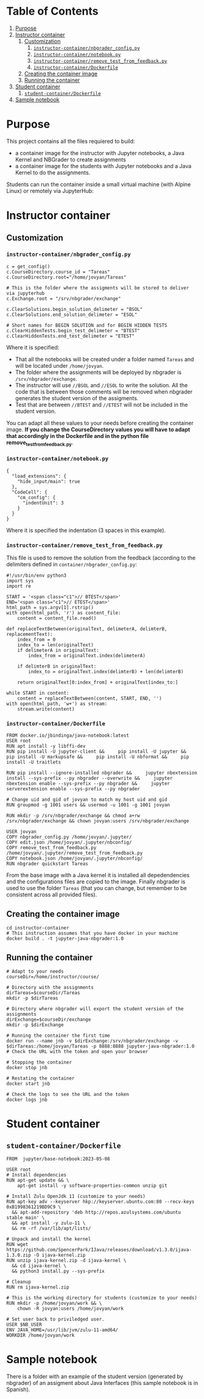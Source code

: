 
# Table of Contents

1.  [Purpose](#org62caa6b)
2.  [Instructor container](#org7e7f99f)
    1.  [Customization](#orgf151814)
        1.  [`instructor-container/nbgrader_config.py`](#orgc93c15a)
        2.  [`instructor-container/notebook.py`](#orgcb48782)
        3.  [`instructor-container/remove_test_from_feedback.py`](#orgab0d55e)
        4.  [`instructor-container/Dockerfile`](#org87fa639)
    2.  [Creating the container image](#org9949d2c)
    3.  [Running the container](#org3759423)
3.  [Student container](#org5ea856c)
    1.  [`student-container/Dockerfile`](#org39883d0)
4.  [Sample notebook](#org6ca7ded)



<a id="org62caa6b"></a>

# Purpose

This project contains all the files requiered to build:

-   a container image for the instructor with Jupyter notebooks, a Java Kernel and NBGrader to create assignments
-   a container image for the students with Jupyter notebooks and a Java Kernel to do the assignments.

Students can run the container inside a small virtual machine (with Alpine Linux) or remotely via JupyterHub:


<a id="org7e7f99f"></a>

# Instructor container


<a id="orgf151814"></a>

## Customization


<a id="orgc93c15a"></a>

### `instructor-container/nbgrader_config.py`

    c = get_config()
    c.CourseDirectory.course_id = "Tareas"
    c.CourseDirectory.root="/home/jovyan/Tareas"
    
    # This is the folder where the assigments will be stored to deliver via jupyterhub
    c.Exchange.root = "/srv/nbgrader/exchange"
    
    c.ClearSolutions.begin_solution_delimeter = "BSOL"
    c.ClearSolutions.end_solution_delimeter = "ESOL"
    
    # Short names for BEGIN SOLUTION and for BEGIN HIDDEN TESTS
    c.ClearHiddenTests.begin_test_delimeter = "BTEST"
    c.ClearHiddenTests.end_test_delimeter = "ETEST"

Where it is specified:

-   That all the notebooks will be created under a folder named `Tareas` and will be located under `/home/jovyan`.
-   The folder where the assignments will be deployed by nbgrader is `/srv/nbgrader/exchange`.
-   The instructor will use `//BSOL` and `//ESOL` to write the solution. All the code that is between those comments will be removed when nbgrader generates the student version of the assigments.
-   Test that are between `//BTEST` and `//ETEST` will not be included in the student version.

You can adapt all these values to your needs before creating the container image. **If you change the CourseDirectory values you will have to adapt that accordingly in the Dockerfile and in the python file remove<sub>test</sub><sub>from</sub><sub>feedback.py</sub>**.


<a id="orgcb48782"></a>

### `instructor-container/notebook.py`

    {
      "load_extensions": {
        "hide_input/main": true
      },
      "CodeCell": {
        "cm_config": {
          "indentUnit": 3
        }
      }
    }

Where it is specified the indentation (3 spaces in this example).


<a id="orgab0d55e"></a>

### `instructor-container/remove_test_from_feedback.py`

This file is used to remove the solution from the feedback (according to the delimiters defined in `container/nbgrader_config.py`:

    #!/usr/bin/env python3
    import sys
    import re
    
    START = '<span class="c1">// BTEST</span>'
    END='<span class="c1">// ETEST</span>'
    html_path = sys.argv[1].rstrip()
    with open(html_path, 'r') as content_file:
        content = content_file.read()
    
    def replaceTextBetween(originalText, delimeterA, delimterB, replacementText):
        index_from = 0
        index_to = len(originalText)
        if delimeterA in originalText:
            index_from = originalText.index(delimeterA)
    
        if delimterB in originalText:
            index_to = originalText.index(delimterB) + len(delimterB)
    
        return originalText[0:index_from] + originalText[index_to:]
    
    while START in content:
        content = replaceTextBetween(content, START, END, '')
    with open(html_path, 'w+') as stream:
        stream.write(content)


<a id="org87fa639"></a>

### `instructor-container/Dockerfile`

    FROM docker.io/jbindinga/java-notebook:latest
    USER root
    RUN apt install -y libffi-dev
    RUN pip install -U jupyter-client &&     pip install -U jupyter &&     pip install -U markupsafe &&     pip install -U nbformat &&     pip install -U traitlets
    
    RUN pip install --ignore-installed nbgrader &&     jupyter nbextension install --sys-prefix --py nbgrader --overwrite &&     jupyter nbextension enable --sys-prefix --py nbgrader &&     jupyter serverextension enable --sys-prefix --py nbgrader
    
    # Change uid and gid of jovyan to match my host uid and gid
    RUN groupmod -g 1001 users && usermod -u 1001 -g 1001 jovyan
    
    RUN mkdir -p /srv/nbgrader/exchange && chmod a+rw /srv/nbgrader/exchange && chown jovyan:users /srv/nbgrader/exchange
    
    USER jovyan
    COPY nbgrader_config.py /home/jovyan/.jupyter/
    COPY edit.json /home/jovyan/.jupyter/nbconfig/
    COPY remove_test_from_feedback.py /home/jovyan/.jupyter/remove_test_from_feedback.py
    COPY notebook.json /home/jovyan/.jupyter/nbconfig/
    RUN nbgrader quickstart Tareas

From the base image with a Java kernel it is installed all depedendencies and the configurations files are copied to the image.
Finally nbgrader is used to use the folder `Tareas` (that you can change, but remember to be consistent across all provided files).


<a id="org9949d2c"></a>

## Creating the container image

    cd instructor-container
    # This instruction assumes that you have docker in your machine
    docker build . -t jupyter-java-nbgrader:1.0


<a id="org3759423"></a>

## Running the container

    # Adapt to your needs
    courseDir=/home/instructor/course/
    
    # Directory with the assignments
    dirTareas=$courseDir/Tareas
    mkdir -p $dirTareas
    
    # Directory where nbgrader will export the student version of the assignments
    dirExchange=$courseDir/exchange
    mkdir -p $dirExchange
    
    # Running the container the first time
    docker run --name jnb -v $dirExchange:/srv/nbgrader/exchange -v $dirTareas:/home/jovyan/Tareas -p 8888:8888 jupyter-java-nbgrader:1.0
    # Check the URL with the token and open your browser
    
    # Stopping the container
    docker stop jnb
    
    # Restating the container
    docker start jnb
    
    # Check the logs to see the URL and the token
    docker logs jnb


<a id="org5ea856c"></a>

# Student container


<a id="org39883d0"></a>

## `student-container/Dockerfile`

    FROM  jupyter/base-notebook:2023-05-08
    
    USER root
    # Install dependencies
    RUN apt-get update && \
        apt-get install -y software-properties-common unzip git
    
    # Install Zulu OpenJdk 11 (customize to your needs)
    RUN apt-key adv --keyserver hkp://keyserver.ubuntu.com:80 --recv-keys 0xB1998361219BD9C9 \
      && apt-add-repository 'deb http://repos.azulsystems.com/ubuntu stable main' \
      && apt install -y zulu-11 \
      && rm -rf /var/lib/apt/lists/
    
    # Unpack and install the kernel
    RUN wget https://github.com/SpencerPark/IJava/releases/download/v1.3.0/ijava-1.3.0.zip -O ijava-kernel.zip
    RUN unzip ijava-kernel.zip -d ijava-kernel \
      && cd ijava-kernel \
      && python3 install.py --sys-prefix
    
    # Cleanup
    RUN rm ijava-kernel.zip
    
    # This is the working directory for students (customize to your needs)
    RUN mkdir -p /home/jovyan/work && \
        chown -R jovyan:users /home/jovyan/work
    
    # Set user back to priviledged user.
    USER $NB_USER
    ENV JAVA_HOME=/usr/lib/jvm/zulu-11-amd64/
    WORKDIR /home/jovyan/work


<a id="org6ca7ded"></a>

# Sample notebook

There is a folder with an example of the student version (generated by nbgrader) of an assigment about Java Interfaces (this sample notebook is in Spanish).

